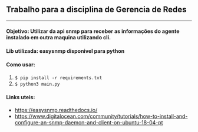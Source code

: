 ## Trabalho para a disciplina de Gerencia de Redes

<hr>

#### Objetivo: Utilizar da api __snmp__ para receber as informações do agente instalado em outra maquina utilizando cli.

#### Lib utilizada: <b>easysnmp</b> disponivel para python

#### Como usar:


1. `$ pip install -r requirements.txt`
2. `$ python3 main.py`

#### Links uteis:

- https://easysnmp.readthedocs.io/
- https://www.digitalocean.com/community/tutorials/how-to-install-and-configure-an-snmp-daemon-and-client-on-ubuntu-18-04-pt

